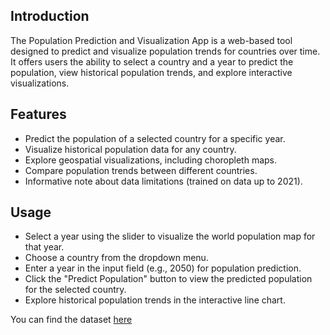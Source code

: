 ## Introduction
The Population Prediction and Visualization App is a web-based tool designed to predict and visualize population trends for countries over time. It offers users the ability to select a country and a year to predict the population, view historical population trends, and explore interactive visualizations.

## Features
- Predict the population of a selected country for a specific year.
- Visualize historical population data for any country.
- Explore geospatial visualizations, including choropleth maps.
- Compare population trends between different countries.
- Informative note about data limitations (trained on data up to 2021).

## Usage
- Select a year using the slider to visualize the world population map for that year.
- Choose a country from the dropdown menu.
- Enter a year in the input field (e.g., 2050) for population prediction.
- Click the "Predict Population" button to view the predicted population for the selected country.
- Explore historical population trends in the interactive line chart.

You can find the dataset [here](https://www.kaggle.com/datasets/kaggleashwin/population-dataset)
